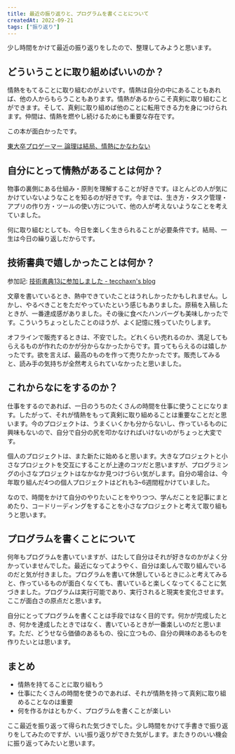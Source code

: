 ```yaml
---
title: 最近の振り返りと、プログラムを書くことについて
createdAt: 2022-09-21
tags: ["振り返り"]
---
```


少し時間をかけて最近の振り返りをしたので、整理してみようと思います。

## どういうことに取り組めばいいのか？

情熱をもてることに取り組むのがよいです。情熱は自分の中にあることもあれば、他の人からもらうこともあります。情熱があるからこそ真剣に取り組むことができます。そして、真剣に取り組めば他のことに転用できる力を身につけられます。仲間は、情熱を燃やし続けるためにも重要な存在です。

この本が面白かったです。

[東大卒プロゲーマー 論理は結局、情熱にかなわない](https://www.amazon.co.jp/dp/B00NPUYN4Q)

## 自分にとって情熱があることは何か？

物事の裏側にある仕組み・原則を理解することが好きです。ほとんどの人が気にかけていないようなことを知るのが好きです。今までは、生き方・タスク管理・アプリの作り方・ツールの使い方について、他の人が考えないようなことを考えていました。

何に取り組むとしても、今日を楽しく生きられることが必要条件です。結局、一生は今日の繰り返しだからです。

## 技術書典で嬉しかったことは何か？

参加記: [技術書典13に参加しました - tecchaxn's blog](https://blog.tekihei2317.com/articles/08bfa7436ad5682d19d00dcc285b3c28/)

文章を書いているとき、熱中できていたことはうれしかったかもしれません。しかし、やるべきことをただやっていたという感じもありました。原稿を入稿したときが、一番達成感がありました。その後に食べたハンバーグも美味しかったです。こういうちょっとしたことのほうが、よく記憶に残っていたりします。

オフラインで販売するときは、不安でした。どれくらい売れるのか、満足してもらえるものが作れたのかが分からなかったからです。買ってもらえるのは嬉しかったです。欲を言えば、最高のものを作って売りたかったです。販売してみると、読み手の気持ちが全然考えられていなかったと思いました。

## これからなにをするのか？

仕事をするのであれば、一日のうちのたくさんの時間を仕事に使うことになります。したがって、それが情熱をもって真剣に取り組めることは重要なことだと思います。今のプロジェクトは、うまくいくかも分からないし、作っているものに興味もないので、自分で自分の尻を叩かなければいけないのがちょっと大変です。

個人のプロジェクトは、また新たに始めると思います。大きなプロジェクトと小さなプロジェクトを交互にすることが上達のコツだと思いますが、プログラミングの小さなプロジェクトはなかなか見つけづらい気がします。自分の場合は、今年取り組んだ4つの個人プロジェクトはどれも3~6週間程かけていました。

なので、時間をかけて自分のやりたいことをやりつつ、学んだことを記事にまとめたり、コードリーディングをすることを小さなプロジェクトと考えて取り組もうと思います。

## プログラムを書くことについて

何年もプログラムを書いていますが、はたして自分はそれが好きなのかがよく分かっていませんでした。最近になってようやく、自分は楽しんで取り組んでいるのだと気が付きました。プログラムを書いて休憩しているときにふと考えてみると、作っているものが面白くなくても、書いていると楽しくなってくることに気づきました。プログラムは実行可能であり、実行されると現実を変化させます。ここが面白さの原点だと思います。

自分にとってプログラムを書くことは手段ではなく目的です。何かが完成したとき、何かを達成したときではなく、書いているときが一番楽しいのだと思います。ただ、どうせなら価値のあるもの、役に立つもの、自分の興味のあるものを作りたいとは思います。

## まとめ

- 情熱を持てることに取り組もう
- 仕事にたくさんの時間を使うのであれば、それが情熱を持って真剣に取り組めることなのは重要
- 何を作るかはともかく、プログラムを書くことが楽しい

ここ最近を振り返って得られた気づきでした。少し時間をかけて手書きで振り返りをしてみたのですが、いい振り返りができた気がします。またきりのいい機会に振り返ってみたいと思います。
